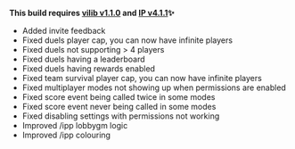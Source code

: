 **This build requires [vilib v1.1.0](https://github.com/Efnilite/vilib/releases/latest) and [IP v4.1.1](https://github.com/Efnilite/Walk-in-the-Park/releases/tag/v4.1.1)✨**

- Added invite feedback
- Fixed duels player cap, you can now have infinite players
- Fixed duels not supporting > 4 players
- Fixed duels having a leaderboard
- Fixed duels having rewards enabled
- Fixed team survival player cap, you can now have infinite players
- Fixed multiplayer modes not showing up when permissions are enabled
- Fixed score event being called twice in some modes
- Fixed score event never being called in some modes
- Fixed disabling settings with permissions not working
- Improved /ipp lobbygm logic
- Improved /ipp colouring